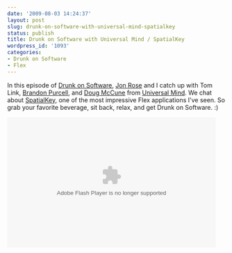 ```yaml
---
date: '2009-08-03 14:24:37'
layout: post
slug: drunk-on-software-with-universal-mind-spatialkey
status: publish
title: Drunk on Software with Universal Mind / SpatialKey
wordpress_id: '1093'
categories:
- Drunk on Software
- Flex
---
```


In this episode of [Drunk on Software](http://www.drunkonsoftware.com), [Jon Rose](http://gorillajawn.com/wordpress/) and I catch up with Tom Link, [Brandon Purcell](http://www.bpurcell.org/), and [Doug McCune](http://dougmccune.com/blog/) from [Universal Mind](http://www.universalmind.com/).  We chat about [SpatialKey](http://spatialkey.com/), one of the most impressive Flex applications I've seen.  So grab your favorite beverage, sit back, relax, and get Drunk on Software.  :)

<embed src="http://blip.tv/play/AYGTuz0C" type="application/x-shockwave-flash" width="480" height="300" allowscriptaccess="always" allowfullscreen="true"></embed>
